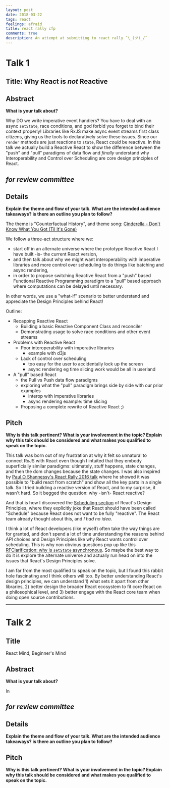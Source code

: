 ```yaml
---
layout: post
date: 2018-03-22
tags: react
feelings: afraid
title: react rally cfp
comments: true
description: An attempt at submitting to react rally ¯\_(ツ)_/¯
---
```


# Talk 1

## Title: Why React is _not_ Reactive

## Abstract

**What is your talk about?**

Why DO we write imperative event handlers? You have to deal with an async `setState`, race conditions, and god forbid you forget to bind their context properly! Libraries like RxJS make async event streams first class citizens, giving us the tools to declaratively solve these issues. Since our `render` methods are just reactions to `state`, React *could* be reactive. In this talk we actually build a Reactive React to show the difference between the "push" and "pull" paradigms of data flow and *finally* understand why Interoperability and Control over Scheduling are core design principles of React.

## *for review committee*

## Details

**Explain the theme and flow of your talk. What are the intended audience takeaways? is there an outline you plan to follow?**

The theme is "Counterfactual History", and theme song: [Cinderella - Don't Know What You Got (Til It's Gone)](https://www.youtube.com/watch?v=i28UEoLXVFQ)

We follow a three-act structure where we:

- start off in an alternate universe where the prototype Reactive React I have built -is- the current React version, 
- and then talk about why we might want interoperability with imperative libraries and more control over scheduling to do things like batching and async rendering, 
- in order to propose switching Reactive React from a "push" based Functional Reactive Programming paradigm to a "pull" based approach where computations can be delayed until necessary.

In other words, we use a "what-if" scenario to better understand and appreciate the Design Principles behind React!

Outline:

- Recapping Reactive React
  - Building a basic Reactive Component Class and reconciler
  - Demonstrating usage to solve race conditions and other event streams
- Problems with Reactive React
  - Poor interoperability with imperative libraries
    - example with d3js
  - Lack of control over scheduling
    - too easy for the user to accidentally lock up the screen
    - async rendering eg time slicing work would be all in userland
- A "pull" based React
  - the Pull vs Push data flow paradigms
  - exploring what the "pull" paradigm brings side by side with our prior examples
    - interop with imperative libraries
    - async rendering example: time slicing
  - Proposing a complete rewrite of Reactive React ;)

## Pitch

**Why is this talk pertinent? What is your involvement in the topic? Explain why this talk should be considered and what makes you qualified to speak on the topic.**

This talk was born out of my frustration at why it felt so unnatural to connect RxJS with React even though I intuited that they embody superficially similar paradigms: ultimately, stuff happens, state changes, and then the dom changes because the state changes. I was also inspired by [Paul O Shannessy's React Rally 2016 talk](https://www.youtube.com/watch?v=_MAD4Oly9yg) where he showed it was possible to "build react from scratch" and show all the key parts in a single talk. So I tried building a reactive version of React, and to my surprise, it wasn't hard. So it begged the question: why -isn't- React reactive?

And that is how I discovered the [Scheduling section](https://reactjs.org/docs/design-principles.html#scheduling) of React's Design Principles, where they explicitly joke that React should have been called "Schedule" because React does not want to be fully "reactive". The React team already thought about this, and *I had no idea*.

I think a lot of React developers (like myself) often take the way things are for granted, and don't spend a lot of time understanding the reasons behind API choices and Design Principles like why React wants control over scheduling. This is why non obvious questions pop up like this [RFClarification: why is `setState` asynchronous](https://github.com/facebook/react/issues/11527). So maybe the best way to do it is explore the alternate universe and actually run head on into the issues that React's Design Principles solve.

I am far from the most qualified to speak on the topic, but I found this rabbit hole fascinating and I think others will too. By better understanding React's design principles, we can understand 1) what sets it apart from other libraries, 2) better design the broader React ecosystem to fit core React on a philosophical level, and 3) better engage with the React core team when doing open source contributions.

---


# Talk 2

## Title

React Mind, Beginner's Mind

## Abstract

**What is your talk about?**

In 

## *for review committee*

## Details

**Explain the theme and flow of your talk. What are the intended audience takeaways? is there an outline you plan to follow?**


## Pitch


**Why is this talk pertinent? What is your involvement in the topic? Explain why this talk should be considered and what makes you qualified to speak on the topic.**
